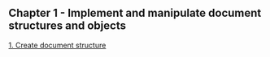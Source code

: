 ## Chapter 1 - Implement and manipulate document structures and objects

[1. Create document structure](objectives/1-create-document-structure/1-create-document-structure.md)
